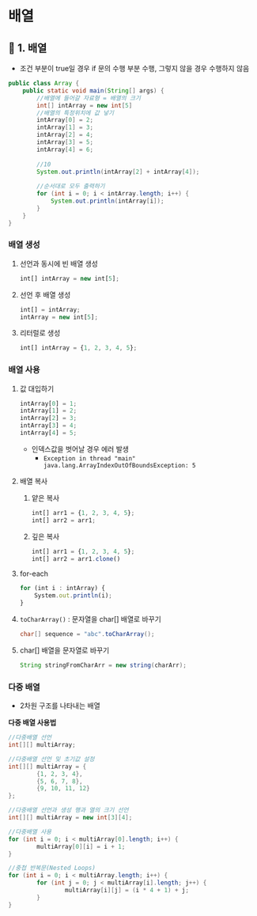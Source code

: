 # 배열

## 📌 1. 배열

- 조건 부분이 true일 경우 if 문의 수행 부분 수행, 그렇지 않을 경우 수행하지 않음

```java
public class Array {
	public static void main(String[] args) {
		//배열에 들어갈 자료형 = 배열의 크기
		int[] intArray = new int[5]
		//배열의 특정위치에 값 넣기
		intArray[0] = 2;
		intArray[1] = 3;
		intArray[2] = 4;
		intArray[3] = 5;
		intArray[4] = 6;
		
		//10
		System.out.println(intArray[2] + intArray[4]);
		
		//순서대로 모두 출력하기 
		for (int i = 0; i < intArray.length; i++) {
			System.out.println(intArray[i]);
		}
	}
}
```

### 배열 생성

1. 선언과 동시에 빈 배열 생성

    ```jsx
    int[] intArray = new int[5];
    ```

2. 선언 후 배열 생성 

    ```jsx
    int[] = intArray;
    intArray = new int[5];
    ```

3. 리터럴로 생성

    ```jsx
    int[] intArray = {1, 2, 3, 4, 5};
    ```

### 배열 사용

1. 값 대입하기

    ```jsx
    intArray[0] = 1;
    intArray[1] = 2;
    intArray[2] = 3;
    intArray[3] = 4;
    intArray[4] = 5;
    ```

    - 인덱스값을 벗어날 경우 에러 발생
        - `Exception in thread "main" java.lang.ArrayIndexOutOfBoundsException: 5`
2. 배열 복사
    1. 얕은 복사

        ```jsx
        int[] arr1 = {1, 2, 3, 4, 5};
        int[] arr2 = arr1;
        ```

    2. 깊은 복사

        ```jsx
        int[] arr1 = {1, 2, 3, 4, 5};
        int[] arr2 = arr1.clone()
        ```

3. for-each

    ```jsx
    for (int i : intArray) {
    	System.out.println(i);
    }
    ```

4. `toCharArray()` : 문자열을 char[] 배열로 바꾸기

    ```java
    char[] sequence = "abc".toCharArray();
    ```

5. char[] 배열을 문자열로 바꾸기

    ```java
    String stringFromCharArr = new string(charArr);
    ```

### 다중 배열

- 2차원 구조를 나타내는 배열

**다중 배열 사용법**

```java
//다중배열 선언
int[][] multiArray;

//다중배열 선언 및 초기값 설정
int[][] multiArray = {
		{1, 2, 3, 4},
		{5, 6, 7, 8},
		{9, 10, 11, 12}
};

//다중배열 선언과 생성 행과 열의 크기 선언
int[][] multiArray = new int[3][4];

//다중배열 사용
for (int i = 0; i < multiArray[0].length; i++) {
		multiArray[0][i] = i + 1;
}

//중첩 반복문(Nested Loops)
for (int i = 0; i < multiArray.length; i++) {
		for (int j = 0; j < multiArray[i].length; j++) {
				multiArray[i][j] = (i * 4 + 1) + j;
		}
}
```